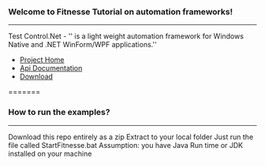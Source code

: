 ###  Welcome to Fitnesse Tutorial on automation frameworks!
***

Test Control.Net  - '' is a light weight automation framework for Windows Native and .NET WinForm/WPF applications.''
  * [Project Home](http://testcontrol.org)
  * [Api Documentation](http://testcontrol.org/Help/html/R_Project_Documentation.htm)
  * [Download](http://testcontrol.codeplex.com/releases)


=======

### How to run the examples?
***

Download this repo entirely as a zip 
Extract to your local folder
Just run the file called StartFitnesse.bat
Assumption: you have Java Run time or JDK installed on your machine
